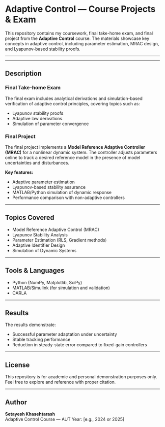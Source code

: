 # Adaptive Control — Course Projects & Exam

This repository contains my coursework, final take-home exam, and final project from the **Adaptive Control** course. The materials showcase key concepts in adaptive control, including parameter estimation, MRAC design, and Lyapunov-based stability proofs.

---

---

##  Description

###  Final Take-home Exam
The final exam includes analytical derivations and simulation-based verification of adaptive control principles, covering topics such as:
- Lyapunov stability proofs
- Adaptive law derivations
- Simulation of parameter convergence

###  Final Project
The final project implements a **Model Reference Adaptive Controller (MRAC)** for a nonlinear dynamic system. The controller adjusts parameters online to track a desired reference model in the presence of model uncertainties and disturbances.

**Key features:**
- Adaptive parameter estimation  
- Lyapunov-based stability assurance  
- MATLAB/Python simulation of dynamic response  
- Performance comparison with non-adaptive controllers  

---

##  Topics Covered
- Model Reference Adaptive Control (MRAC)
- Lyapunov Stability Analysis
- Parameter Estimation (RLS, Gradient methods)
- Adaptive Identifier Design
- Simulation of Dynamic Systems

---

##  Tools & Languages
- Python (NumPy, Matplotlib, SciPy)
- MATLAB/Simulink (for simulation and validation)
- CARLA
---

##  Results
The results demonstrate:
- Successful parameter adaptation under uncertainty  
- Stable tracking performance  
- Reduction in steady-state error compared to fixed-gain controllers  

---

##  License
This repository is for academic and personal demonstration purposes only.  
Feel free to explore and reference with proper citation.

---

##  Author
**Setayesh Khasehtarash**  
Adaptive Control Course — AUT 
Year: [e.g., 2024 or 2025]  

